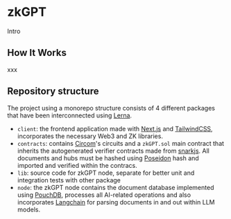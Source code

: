 # zkGPT
Intro


## How It Works

xxx

## Repository structure

The project using a monorepo structure consists of 4 different packages that have been interconnected using [Lerna](https://lerna.js.org).

- `client`: the frontend application made with [Next.js](https://nextjs.org/) and [TailwindCSS](https://tailwindcss.com/), incorporates the necessary Web3 and ZK libraries.
- `contracts`: contains [Circom](https://docs.circom.io/)'s circuits and a `zkGPT.sol` main contract that inherits the autogenerated verifier contracts made from [snarkjs](https://github.com/iden3/snarkjs). All documents and hubs must be hashed using [Poseidon](https://www.poseidon-hash.info/) hash and imported and verified within the contracs.
- `lib`: source code for zkGPT node, separate for better unit and integration tests with other package
- `node`: the zkGPT node contains the document database implemented using [PouchDB](https://pouchdb.com/), processes all AI-related operations and also incorporates [Langchain](https://github.com/hwchase17/langchain) for parsing documents in and out within LLM models.

